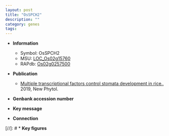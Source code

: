 ```yaml
---
layout: post
title: "OsSPCH2"
description: ""
category: genes
tags: 
---
```


* **Information**  
    + Symbol: OsSPCH2  
    + MSU: [LOC_Os02g15760](http://rice.plantbiology.msu.edu/cgi-bin/ORF_infopage.cgi?orf=LOC_Os02g15760)  
    + RAPdb: [Os02g0257500](http://rapdb.dna.affrc.go.jp/viewer/gbrowse_details/irgsp1?name=Os02g0257500)  

* **Publication**  
    + [Multiple transcriptional factors control stomata development in rice.](http://www.ncbi.nlm.nih.gov/pubmed?term=Multiple+transcriptional+factors+control+stomata+development+in+rice.%5BTitle%5D), 2019, New Phytol.

* **Genbank accession number**  

* **Key message**  

* **Connection**  

[//]: # * **Key figures**  


